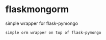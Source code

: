 # flaskmongorm
simple wrapper for flask-pymongo

```html
simple orm wrapper on top of flask-pymongo
```
